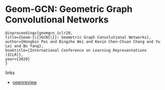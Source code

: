 # Geom-GCN: Geometric Graph Convolutional Networks

```
@inproceedings{geomgcn_iclr20,
title={Geom-{\{}GCN{\}}: Geometric Graph Convolutional Networks},
author={Hongbin Pei and Bingzhe Wei and Kevin Chen-Chuan Chang and Yu Lei and Bo Yang},
booktitle={International Conference on Learning Representations (ICLR)},
year={2020}
}
```

links
- [openreview](https://openreview.net/forum?id=S1e2agrFvS)
